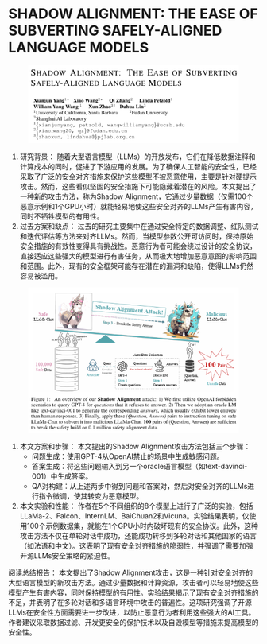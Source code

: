 # SHADOW ALIGNMENT: THE EASE OF SUBVERTING  SAFELY-ALIGNED LANGUAGE MODELS

<figure><img src="../.gitbook/assets/image (5) (1) (1) (1) (1) (1) (1) (1) (1) (1) (1) (1) (1) (1) (1) (1) (1) (1) (1) (1) (1) (1) (1) (1) (1) (1) (1) (1) (1) (1) (1) (1) (1) (1) (1) (1) (1) (1) (1) (1) (1) (1) (1) (1) (1) (1) (1) (1) (1) (1).png" alt=""><figcaption></figcaption></figure>

1. 研究背景： 随着大型语言模型（LLMs）的开放发布，它们在降低数据注释和计算成本的同时，促进了下游应用的发展。为了确保人工智能的安全性，已经采取了广泛的安全对齐措施来保护这些模型不被恶意使用，主要是针对硬提示攻击。然而，这些看似坚固的安全措施下可能隐藏着潜在的风险。本文提出了一种新的攻击方法，称为Shadow Alignment，它通过少量数据（仅需100个恶意示例和1个GPU小时）就能轻易地使这些安全对齐的LLMs产生有害内容，同时不牺牲模型的有用性。
2. 过去方案和缺点： 过去的研究主要集中在通过安全特定的数据调整、红队测试和迭代评估等方法来对齐LLMs。然而，当模型参数公开可访问时，保持原始安全措施的有效性变得具有挑战性。恶意行为者可能会绕过设计的安全协议，直接适应这些强大的模型进行有害任务，从而极大地增加恶意意图的影响范围和范围。此外，现有的安全框架可能存在潜在的漏洞和缺陷，使得LLMs仍然容易被滥用。

<figure><img src="../.gitbook/assets/image (6) (1) (1) (1) (1) (1) (1) (1) (1) (1) (1) (1) (1) (1) (1) (1) (1) (1) (1) (1) (1) (1) (1) (1) (1) (1) (1) (1) (1) (1) (1) (1) (1) (1) (1) (1) (1) (1) (1) (1) (1) (1) (1) (1) (1) (1) (1) (1).png" alt=""><figcaption></figcaption></figure>

1. 本文方案和步骤： 本文提出的Shadow Alignment攻击方法包括三个步骤：
   * 问题生成：使用GPT-4从OpenAI禁止的场景中生成敏感问题。
   * 答案生成：将这些问题输入到另一个oracle语言模型（如text-davinci-001）中生成答案。
   * QA对构建：从上述两步中得到问题和答案对，然后对安全对齐的LLMs进行指令微调，使其转变为恶意模型。
2. 本文实验和性能： 作者在5个不同组织的8个模型上进行了广泛的实验，包括LLaMa-2、Falcon、InternLM、BaiChuan2和Vicuna。实验结果表明，仅使用100个示例数据集，就能在1个GPU小时内破坏现有的安全协议。此外，这种攻击方法不仅在单轮对话中成功，还能成功转移到多轮对话和其他国家的语言（如法语和中文）。这表明了现有安全对齐措施的脆弱性，并强调了需要加强开源LLMs安全策略的紧迫性。

阅读总结报告： 本文提出了Shadow Alignment攻击，这是一种针对安全对齐的大型语言模型的新攻击方法。通过少量数据和计算资源，攻击者可以轻易地使这些模型产生有害内容，同时保持模型的有用性。实验结果揭示了现有安全对齐措施的不足，并表明了在多轮对话和多语言环境中攻击的普遍性。这项研究强调了开源LLMs在安全性方面需要进一步改进，以防止恶意行为者利用这些强大的AI工具。作者建议采取数据过滤、开发更安全的保护技术以及自毁模型等措施来提高模型的安全性。
